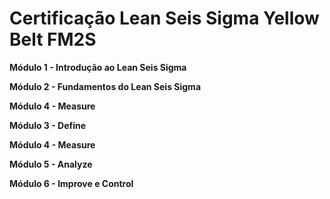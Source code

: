 # Certificação Lean Seis Sigma Yellow Belt FM2S

**Módulo 1 - Introdução ao Lean Seis Sigma** 

**Módulo 2 - Fundamentos do Lean Seis Sigma**

**Módulo 4 - Measure** 

**Módulo 3 - Define** 

**Módulo 4 - Measure**

**Módulo 5 - Analyze**

**Módulo 6 - Improve e Control**
